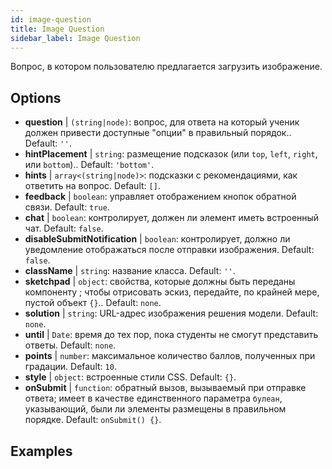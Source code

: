 ```yaml
---
id: image-question 
title: Image Question
sidebar_label: Image Question
---
```


Вопрос, в котором пользователю предлагается загрузить изображение.

## Options

* __question__ | `(string|node)`: вопрос, для ответа на который ученик должен привести доступные "опции" в правильный порядок.. Default: `''`.
* __hintPlacement__ | `string`: размещение подсказок (или `top`, `left`, `right`, или `bottom`).. Default: `'bottom'`.
* __hints__ | `array<(string|node)>`: подсказки с рекомендациями, как ответить на вопрос. Default: `[]`.
* __feedback__ | `boolean`: управляет отображением кнопок обратной связи. Default: `true`.
* __chat__ | `boolean`: контролирует, должен ли элемент иметь встроенный чат. Default: `false`.
* __disableSubmitNotification__ | `boolean`: контролирует, должно ли уведомление отображаться после отправки изображения. Default: `false`.
* __className__ | `string`: название класса. Default: `''`.
* __sketchpad__ | `object`: свойства, которые должны быть переданы компоненту <Sketchpad />; чтобы отрисовать эскиз, передайте, по крайней мере, пустой объект `{}`.. Default: `none`.
* __solution__ | `string`: URL-адрес изображения решения модели. Default: `none`.
* __until__ | `Date`: время до тех пор, пока студенты не смогут представить ответы. Default: `none`.
* __points__ | `number`: максимальное количество баллов, полученных при градации. Default: `10`.
* __style__ | `object`: встроенные стили CSS. Default: `{}`.
* __onSubmit__ | `function`: обратный вызов, вызываемый при отправке ответа; имеет в качестве единственного параметра `булеан`, указывающий, были ли элементы размещены в правильном порядке. Default: `onSubmit() {}`.


## Examples
